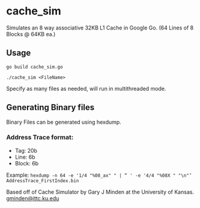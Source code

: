 # cache_sim

Simulates an 8 way associative 32KB L1 Cache in Google Go. (64 Lines of 8 Blocks @ 64KB ea.)

## Usage 
`go build cache_sim.go`

`./cache_sim <FileName>`

Specify as many files as needed, will run in multithreaded mode.

## Generating Binary files

Binary Files can be generated using hexdump.

### Address Trace format: 
* Tag: 20b
* Line: 6b
* Block: 6b

Example:
`hexdump -n 64 -e '1/4 "%08_ax" " | “ ' -e '4/4 "%08X " "\n"’  AddressTrace_FirstIndex.bin`


Based off of Cache Simulator by Gary J Minden at the University of Kansas. <gminden@ittc.ku.edu>